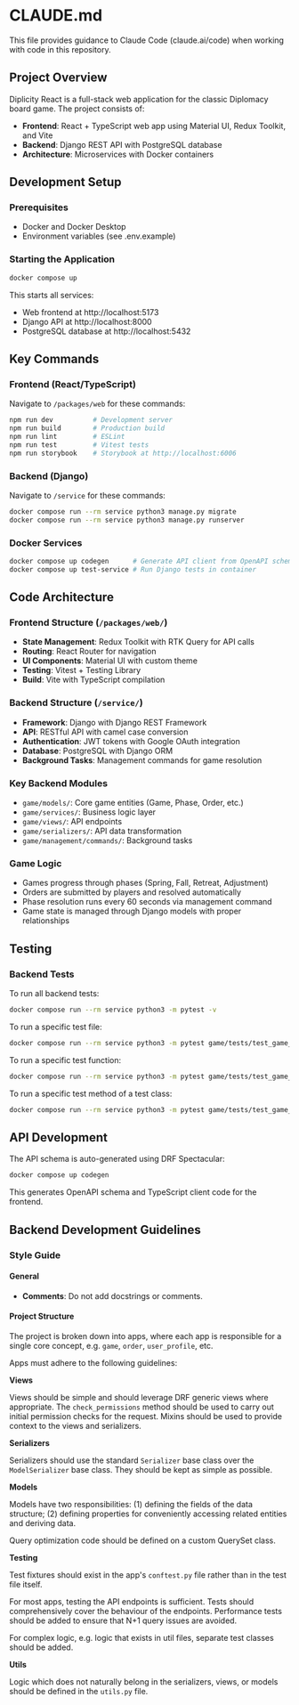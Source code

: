 # CLAUDE.md

This file provides guidance to Claude Code (claude.ai/code) when working with code in this repository.

## Project Overview

Diplicity React is a full-stack web application for the classic Diplomacy board game. The project consists of:

- **Frontend**: React + TypeScript web app using Material UI, Redux Toolkit, and Vite
- **Backend**: Django REST API with PostgreSQL database
- **Architecture**: Microservices with Docker containers

## Development Setup

### Prerequisites
- Docker and Docker Desktop
- Environment variables (see .env.example)

### Starting the Application
```bash
docker compose up
```

This starts all services:
- Web frontend at http://localhost:5173
- Django API at http://localhost:8000
- PostgreSQL database at http://localhost:5432

## Key Commands

### Frontend (React/TypeScript)
Navigate to `/packages/web` for these commands:
```bash
npm run dev          # Development server
npm run build        # Production build
npm run lint         # ESLint
npm run test         # Vitest tests
npm run storybook    # Storybook at http://localhost:6006
```

### Backend (Django)
Navigate to `/service` for these commands:
```bash
docker compose run --rm service python3 manage.py migrate
docker compose run --rm service python3 manage.py runserver
```

### Docker Services
```bash
docker compose up codegen      # Generate API client from OpenAPI schema
docker compose up test-service # Run Django tests in container
```

## Code Architecture

### Frontend Structure (`/packages/web/`)
- **State Management**: Redux Toolkit with RTK Query for API calls
- **Routing**: React Router for navigation
- **UI Components**: Material UI with custom theme
- **Testing**: Vitest + Testing Library
- **Build**: Vite with TypeScript compilation

### Backend Structure (`/service/`)
- **Framework**: Django with Django REST Framework
- **API**: RESTful API with camel case conversion
- **Authentication**: JWT tokens with Google OAuth integration
- **Database**: PostgreSQL with Django ORM
- **Background Tasks**: Management commands for game resolution

### Key Backend Modules
- `game/models/`: Core game entities (Game, Phase, Order, etc.)
- `game/services/`: Business logic layer
- `game/views/`: API endpoints
- `game/serializers/`: API data transformation
- `game/management/commands/`: Background tasks

### Game Logic
- Games progress through phases (Spring, Fall, Retreat, Adjustment)
- Orders are submitted by players and resolved automatically
- Phase resolution runs every 60 seconds via management command
- Game state is managed through Django models with proper relationships

## Testing


### Backend Tests

To run all backend tests:
```bash
docker compose run --rm service python3 -m pytest -v
```

To run a specific test file:
```bash
docker compose run --rm service python3 -m pytest game/tests/test_game_create.py -v
```

To run a specific test function:
```bash
docker compose run --rm service python3 -m pytest game/tests/test_game_create.py::test_create_game_success -v 
```

To run a specific test method of a test class:
```bash
docker compose run --rm service python3 -m pytest game/tests/test_game_create.py::TestClass::test_create_game_success -v 
```

## API Development

The API schema is auto-generated using DRF Spectacular:
```bash
docker compose up codegen
```

This generates OpenAPI schema and TypeScript client code for the frontend.

## Backend Development Guidelines

### Style Guide

#### General

- **Comments**: Do not add docstrings or comments.

#### Project Structure

The project is broken down into apps, where each app is responsible for a single core concept, e.g. `game`, `order`, `user_profile`, etc.

Apps must adhere to the following guidelines:

**Views**

Views should be simple and should leverage DRF generic views where appropriate. The `check_permissions` method should be used to carry out initial permission checks for the request. Mixins should be used to provide context to the views and serializers.

**Serializers**

Serializers should use the standard `Serializer` base class over the `ModelSerializer` base class. They should be kept as simple as possible.

**Models**

Models have two responsibilities: (1) defining the fields of the data structure; (2) defining properties for conveniently accessing related entities and deriving data.

Query optimization code should be defined on a custom QuerySet class.

**Testing**

Test fixtures should exist in the app's `conftest.py` file rather than in the test file itself.

For most apps, testing the API endpoints is sufficient. Tests should comprehensively cover the behaviour of the endpoints. Performance tests should be added to ensure that N+1 query issues are avoided.

For complex logic, e.g. logic that exists in util files, separate test classes should be added.

**Utils**

Logic which does not naturally belong in the serializers, views, or models should be defined in the `utils.py` file.
